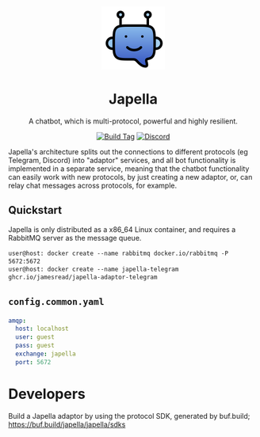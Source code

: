 <div align = "center">
	<img alt = "project logo" src = "logo.png" width = "128" />
	<h1>Japella</h1>
	<p>A chatbot, which is multi-protocol, powerful and highly resilient.</p>

[![Build Tag](https://github.com/jamesread/Sicroc/actions/workflows/build-tag.yml/badge.svg)](https://github.com/jamesread/Sicroc/actions/workflows/build-tag.yml) 
[![Discord](https://img.shields.io/discord/846737624960860180?label=Discord%20Server)](https://discord.gg/jhYWWpNJ3v)
</div>

Japella's architecture splits out the connections to different protocols (eg Telegram, Discord) into "adaptor" services, and all bot functionality is implemented in a separate service, meaning that the chatbot functionality can easily work with new protocols, by just creating a new adaptor, or, can relay chat messages across protocols, for example.

## Quickstart

Japella is only distributed as a x86_64 Linux container, and requires a RabbitMQ server as the message queue.

````
user@host: docker create --name rabbitmq docker.io/rabbitmq -P 5672:5672
user@host: docker create --name japella-telegram ghcr.io/jamesread/japella-adaptor-telegram
````

## `config.common.yaml`

```yaml
amqp:
  host: localhost
  user: guest
  pass: guest
  exchange: japella
  port: 5672
```

# Developers

Build a Japella adaptor by using the protocol SDK, generated by buf.build; https://buf.build/japella/japella/sdks
